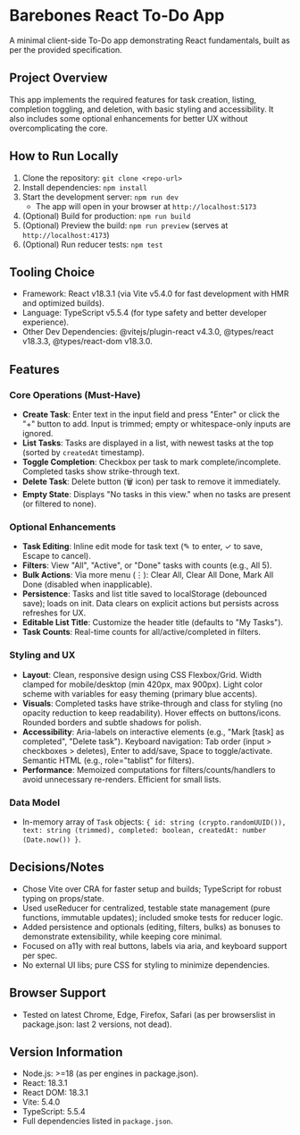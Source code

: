# Barebones React To-Do App

A minimal client-side To-Do app demonstrating React fundamentals, built as per the provided specification.

## Project Overview

This app implements the required features for task creation, listing, completion toggling, and deletion, with basic styling and accessibility. It also includes some optional enhancements for better UX without overcomplicating the core.

## How to Run Locally

1. Clone the repository: `git clone <repo-url>`
2. Install dependencies: `npm install`
3. Start the development server: `npm run dev`
   - The app will open in your browser at `http://localhost:5173`
4. (Optional) Build for production: `npm run build`
5. (Optional) Preview the build: `npm run preview` (serves at `http://localhost:4173`)
6. (Optional) Run reducer tests: `npm test`

## Tooling Choice

- Framework: React v18.3.1 (via Vite v5.4.0 for fast development with HMR and optimized builds).
- Language: TypeScript v5.5.4 (for type safety and better developer experience).
- Other Dev Dependencies: @vitejs/plugin-react v4.3.0, @types/react v18.3.3, @types/react-dom v18.3.0.

## Features

### Core Operations (Must-Have)
- **Create Task**: Enter text in the input field and press "Enter" or click the "+" button to add. Input is trimmed; empty or whitespace-only inputs are ignored.
- **List Tasks**: Tasks are displayed in a list, with newest tasks at the top (sorted by `createdAt` timestamp).
- **Toggle Completion**: Checkbox per task to mark complete/incomplete. Completed tasks show strike-through text.
- **Delete Task**: Delete button (🗑 icon) per task to remove it immediately.
- **Empty State**: Displays "No tasks in this view." when no tasks are present (or filtered to none).

### Optional Enhancements
- **Task Editing**: Inline edit mode for task text (✎ to enter, ✓ to save, Escape to cancel).
- **Filters**: View "All", "Active", or "Done" tasks with counts (e.g., All 5).
- **Bulk Actions**: Via more menu (⋮): Clear All, Clear All Done, Mark All Done (disabled when inapplicable).
- **Persistence**: Tasks and list title saved to localStorage (debounced save); loads on init. Data clears on explicit actions but persists across refreshes for UX.
- **Editable List Title**: Customize the header title (defaults to "My Tasks").
- **Task Counts**: Real-time counts for all/active/completed in filters.

### Styling and UX
- **Layout**: Clean, responsive design using CSS Flexbox/Grid. Width clamped for mobile/desktop (min 420px, max 900px). Light color scheme with variables for easy theming (primary blue accents).
- **Visuals**: Completed tasks have strike-through and class for styling (no opacity reduction to keep readability). Hover effects on buttons/icons. Rounded borders and subtle shadows for polish.
- **Accessibility**: Aria-labels on interactive elements (e.g., "Mark [task] as completed", "Delete task"). Keyboard navigation: Tab order (input > checkboxes > deletes), Enter to add/save, Space to toggle/activate. Semantic HTML (e.g., role="tablist" for filters).
- **Performance**: Memoized computations for filters/counts/handlers to avoid unnecessary re-renders. Efficient for small lists.

### Data Model
- In-memory array of `Task` objects: `{ id: string (crypto.randomUUID()), text: string (trimmed), completed: boolean, createdAt: number (Date.now()) }`.

## Decisions/Notes
- Chose Vite over CRA for faster setup and builds; TypeScript for robust typing on props/state.
- Used useReducer for centralized, testable state management (pure functions, immutable updates); included smoke tests for reducer logic.
- Added persistence and optionals (editing, filters, bulks) as bonuses to demonstrate extensibility, while keeping core minimal.
- Focused on a11y with real buttons, labels via aria, and keyboard support per spec.
- No external UI libs; pure CSS for styling to minimize dependencies.

## Browser Support
- Tested on latest Chrome, Edge, Firefox, Safari (as per browserslist in package.json: last 2 versions, not dead).

## Version Information
- Node.js: >=18 (as per engines in package.json).
- React: 18.3.1
- React DOM: 18.3.1
- Vite: 5.4.0
- TypeScript: 5.5.4
- Full dependencies listed in `package.json`.